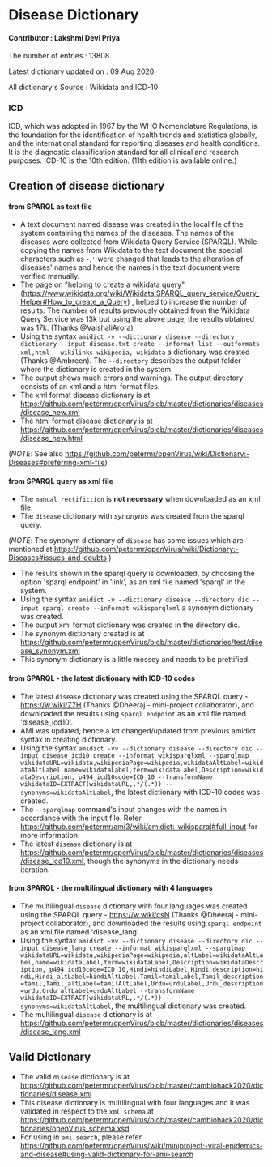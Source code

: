 # Disease Dictionary

#### Contributor : Lakshmi Devi Priya

The number of entries : 13808

Latest dictionary updated on : 09 Aug 2020

All dictionary's Source : Wikidata and ICD-10 
### ICD
ICD, which was adopted in 1967 by the WHO Nomenclature Regulations, is the foundation for the identification of health trends and statistics globally, and the international standard for reporting diseases and health conditions. It is the diagnostic classification standard for all clinical and research purposes. ICD-10 is the 10th edition. (11th edition is available online.)
## Creation of disease dictionary
#### from SPARQL as text file
* A text document named disease was created in the local file of the system containing the names of the diseases. The names of the diseases were collected from Wikidata Query Service (SPARQL). While copying the names from Wikidata to the text document the special characters such as `-`,`'` were changed that leads to the alteration of diseases' names and hence the names in the text document were verified manually.
* The page on "helping to create a wikidata query" (https://www.wikidata.org/wiki/Wikidata:SPARQL_query_service/Query_Helper#How_to_create_a_Query) , helped to increase the number of results. The number of results previously obtained from the Wikidata Query Service was 13k but using the above page, the results obtained was 17k. (Thanks @VaishaliArora)
* Using the syntax `amidict -v --dictionary disease --directory dictionary --input disease.txt create --informat list --outformats xml,html --wikilinks wikipedia, wikidata` a dictionary was created (Thanks @Ambreen). The `--directory` describes the output folder where the dictionary is created in the system.
* The output shows much errors and warnings. The output directory consists of an xml and a html format files.
* The xml format disease dictionary is at https://github.com/petermr/openVirus/blob/master/dictionaries/diseases/disease_new.xml
* The html format disease dictionary is at https://github.com/petermr/openVirus/blob/master/dictionaries/diseases/disease_new.html

(_NOTE_: See also https://github.com/petermr/openVirus/wiki/Dictionary:-Diseases#preferring-xml-file)
#### from SPARQL query as xml file
* The `manual rectifiction` is **not necessary** when downloaded as an xml file.
* The `disease` dictionary with _synonyms_ was created from the sparql query. 

(_NOTE_: The synonym dictionary of `disease` has some issues which are mentioned at https://github.com/petermr/openVirus/wiki/Dictionary:-Diseases#issues-and-doubts )
* The results shown in the sparql query is downloaded, by choosing the option 'sparql endpoint' in 'link', as an xml file named 'sparql' in the system.
* Using the syntax `amidict -v --dictionary disease --directory dic --input sparql create --informat wikisparqlxml` a synonym dictionary was created.
* The output xml format dictionary was created in the directory dic.
* The synonym dictionary created is at https://github.com/petermr/openVirus/blob/master/dictionaries/test/disease_synonym.xml
* This synonym dictionary is a little messey and needs to be prettified.
#### from SPARQL - the latest dictionary with ICD-10 codes
* The latest `disease` dictionary was created using the SPARQL query - https://w.wiki/Z7H (Thanks @Dheeraj - mini-project collaborator), and downloaded the results using `sparql endpoint` as an xml file named 'disease_icd10'.
* AMI was updated, hence a lot changed/updated from previous amidict syntax in creating dictionary.
* Using the syntax 
```amidict -vv --dictionary disease --directory dic --input disease_icd10 create --informat wikisparqlxml --sparqlmap wikidataURL=wikidata,wikipediaPage=wikipedia,wikidataAltLabel=wikidataAltLabel,name=wikidataLabel,term=wikidataLabel,Description=wikidataDescription,_p494_icd10code=ICD_10 --transformName wikidataID=EXTRACT(wikidataURL,.*/(.*)) --synonyms=wikidataAltLabel```, the latest dictionary with ICD-10 codes was created.
* The `--sparqlmap` command's input changes with the names in accordance with the input file. Refer https://github.com/petermr/ami3/wiki/amidict:-wikisparql#full-input for more information.
* The latest `disease` dictionary is at https://github.com/petermr/openVirus/blob/master/dictionaries/diseases/disease_icd10.xml, though the synonyms in the dictionary needs iteration.
#### from SPARQL - the multilingual dictionary with 4 languages
* The multilingual `disease` dictionary with four languages was created using the SPARQL query - https://w.wiki/csN (Thanks @Dheeraj - mini-project collaborator), and downloaded the results using `sparql endpoint` as an xml file named 'disease_lang'.
* Using the syntax ```amidict -vv --dictionary disease --directory dic --input disease_lang create --informat wikisparqlxml --sparqlmap wikidataURL=wikidata,wikipediaPage=wikipedia,altLabel=wikidataAltLabel,name=wikidataLabel,term=wikidataLabel,Description=wikidataDescription,_p494_icd10code=ICD_10,Hindi=hindiLabel,Hindi_description=hindi,Hindi_altLabel=hindiAltLabel,Tamil=tamilLabel,Tamil_description=tamil,Tamil_altLabel=tamilAltLabel,Urdu=urduLabel,Urdu_description=urdu,Urdu_altLabel=urduAltLabel --transformName wikidataID=EXTRACT(wikidataURL,.*/(.*)) --synonyms=wikidataAltLabel```, the multilingual dictionary was created.
* The multilingual `disease` dictionary is at https://github.com/petermr/openVirus/blob/master/dictionaries/diseases/disease_lang.xml
## Valid Dictionary
* The valid `disease` dictionary is at https://github.com/petermr/openVirus/blob/master/cambiohack2020/dictionaries/disease.xml 
* This disease dictionary is multilingual with four languages and it was validated in respect to the `xml schema` at https://github.com/petermr/openVirus/blob/master/cambiohack2020/dictionaries/openVirus_schema.xsd
* For using in `ami search`, please refer https://github.com/petermr/openVirus/wiki/miniproject:-viral-epidemics-and-disease#using-valid-dictionary-for-ami-search
